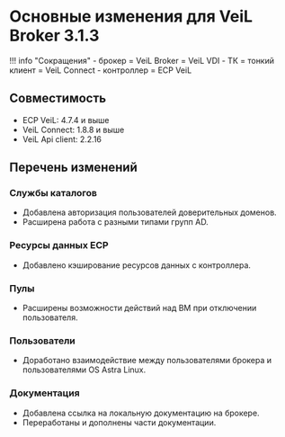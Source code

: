 # Основные изменения для VeiL Broker 3.1.3

!!! info "Сокращения"
    - брокер = VeiL Broker = VeiL VDI
    - ТК = тонкий клиент = VeiL Connect
    - контроллер = ECP VeiL

## Совместимость
- ECP VeiL: 4.7.4 и выше
- VeiL Connect: 1.8.8 и выше
- VeiL Api client: 2.2.16

## Перечень изменений
### Службы каталогов
* Добавлена авторизация пользователей доверительных доменов.
* Расширена работа с разными типами групп AD.

### Ресурсы данных ECP
* Добавлено кэширование ресурсов данных с контроллера.

### Пулы
* Расширены возможности действий над ВМ при отключении пользователя.

### Пользователи
* Доработано взаимодействие между пользователями брокера и пользователями OS Astra Linux.

### Документация
* Добавлена ссылка на локальную документацию на брокере.
* Переработаны и дополнены части документации.
